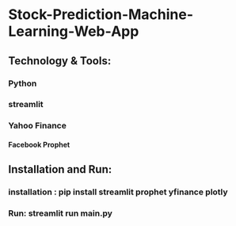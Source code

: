# Stock-Prediction-Machine-Learning-Web-App
## Technology & Tools: 
### Python 
### streamlit 
### Yahoo Finance 
#### Facebook Prophet

## Installation and Run: 
### installation : pip install streamlit prophet yfinance plotly
### Run: streamlit run main.py



